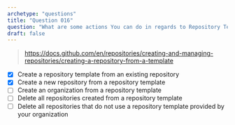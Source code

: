 ```yaml
---
archetype: "questions"
title: "Question 016"
question: "What are some actions You can do in regards to Repository Templates? (Choose two.)"
draft: false
---
```



> https://docs.github.com/en/repositories/creating-and-managing-repositories/creating-a-repository-from-a-template
- [x] Create a repository template from an existing repository
- [x] Create a new repository from a repository template
- [ ] Create an organization from a repository template
- [ ] Delete all repositories created from a repository template
- [ ] Delete all repositories that do not use a repository template provided by your organization
